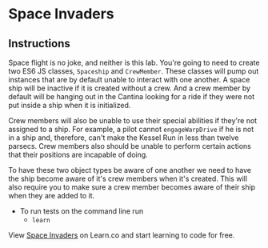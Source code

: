 # Space Invaders

## Instructions

Space flight is no joke, and neither is this lab.  You're going to need to create two ES6 JS classes, `Spaceship` and `CrewMember`. These classes will pump out instances that are by default unable to interact with one another.  A space ship will be inactive if it is created without a crew.  And a crew member by default will be hanging out in the Cantina looking for a ride if they were not put inside a ship when it is initialized.

Crew members will also be unable to use their special abilities if they're not assigned to a ship.  For example, a pilot cannot `engageWarpDrive` if he is not in a ship and, therefore, can't make the Kessel Run in less than twelve parsecs. Crew members also should be unable to perform certain actions that their positions are incapable of doing.

To have these two object types be aware of one another we need to have the ship become aware of it's crew members when it's created. This will also require you to make sure a crew member becomes aware of their ship when they are added to it.

- To run tests on the command line run
  -  `learn`

<p data-visibility='hidden'>View <a href='https://learn.co/lessons/space-invaders' title='Space Invaders'>Space Invaders</a> on Learn.co and start learning to code for free.</p>

